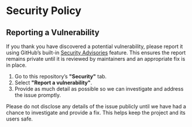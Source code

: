 <!-- SPDX-License-Identifier: Apache-2.0 -->
<!-- Copyright Contributors to the ACES Project -->

# Security Policy

## Reporting a Vulnerability

If you thank you have discovered a potential vulnerability, please report it using GitHub’s built-in [Security Advisories](https://docs.github.com/en/code-security/security-advisories/guidance-on-reporting-and-writing) feature. This ensures the report remains private until it is reviewed by maintainers and an appropriate fix is in place.

1. Go to this repository’s **"Security"** tab.
2. Select **"Report a vulnerability"**.
3. Provide as much detail as possible so we can investigate and address the issue promptly.

Please do not disclose any details of the issue publicly until we have had a chance to investigate and provide a fix. This helps keep the project and its users safe.